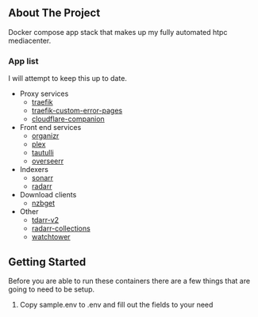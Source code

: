 ## About The Project

Docker compose app stack that makes up my fully automated htpc mediacenter.

### App list

I will attempt to keep this up to date.

- Proxy services
  - [traefik](https://hub.docker.com/_/traefik)
  - [traefik-custom-error-pages](https://hub.docker.com/r/guillaumebriday/traefik-custom-error-pages)
  - [cloudflare-companion](https://hub.docker.com/r/tiredofit/traefik-cloudflare-companion)
- Front end services
  - [organizr](https://hub.docker.com/r/organizr/organizr)
  - [plex](https://hub.docker.com/r/linuxserver/plex)
  - [tautulli](https://hub.docker.com/r/linuxserver/tautulli)
  - [overseerr](https://hub.docker.com/r/hotio/overseerr)
- Indexers
  - [sonarr](https://hub.docker.com/r/hotio/sonarr)
  - [radarr](https://hub.docker.com/r/hotio/radarr)
- Download clients
  - [nzbget](https://hub.docker.com/r/hotio/nzbget)
- Other
  - [tdarr-v2](https://hub.docker.com/r/haveagitgat/tdarr)
  - [radarr-collections](https://hub.docker.com/r/si0972/radarr-collections)
  - [watchtower](https://hub.docker.com/r/v2tec/watchtower)

## Getting Started

Before you are able to run these containers there are a few things that are going to need to be setup.

1. Copy sample.env to .env and fill out the fields to your need
